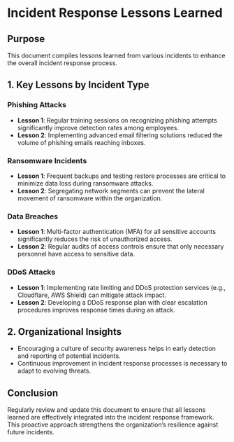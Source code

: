 # Incident Response Lessons Learned

## Purpose
This document compiles lessons learned from various incidents to enhance the overall incident response process.

## 1. Key Lessons by Incident Type

### Phishing Attacks
- **Lesson 1**: Regular training sessions on recognizing phishing attempts significantly improve detection rates among employees.
- **Lesson 2**: Implementing advanced email filtering solutions reduced the volume of phishing emails reaching inboxes.

### Ransomware Incidents
- **Lesson 1**: Frequent backups and testing restore processes are critical to minimize data loss during ransomware attacks.
- **Lesson 2**: Segregating network segments can prevent the lateral movement of ransomware within the organization.

### Data Breaches
- **Lesson 1**: Multi-factor authentication (MFA) for all sensitive accounts significantly reduces the risk of unauthorized access.
- **Lesson 2**: Regular audits of access controls ensure that only necessary personnel have access to sensitive data.

### DDoS Attacks
- **Lesson 1**: Implementing rate limiting and DDoS protection services (e.g., Cloudflare, AWS Shield) can mitigate attack impact.
- **Lesson 2**: Developing a DDoS response plan with clear escalation procedures improves response times during an attack.

## 2. Organizational Insights
- Encouraging a culture of security awareness helps in early detection and reporting of potential incidents.
- Continuous improvement in incident response processes is necessary to adapt to evolving threats.

## Conclusion
Regularly review and update this document to ensure that all lessons learned are effectively integrated into the incident response framework. This proactive approach strengthens the organization’s resilience against future incidents.
